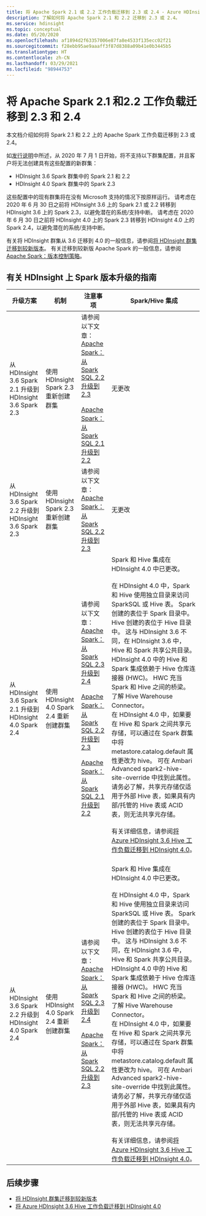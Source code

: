 ```yaml
---
title: 将 Apache Spark 2.1 或 2.2 工作负载迁移到 2.3 或 2.4 - Azure HDInsight
description: 了解如何将 Apache Spark 2.1 和 2.2 迁移到 2.3 或 2.4。
ms.service: hdinsight
ms.topic: conceptual
ms.date: 05/20/2020
ms.openlocfilehash: af1894d2f63357006e87fa8e4533f135ecc02f21
ms.sourcegitcommit: f28ebb95ae9aaaff3f87d8388a09b41e0b3445b5
ms.translationtype: HT
ms.contentlocale: zh-CN
ms.lasthandoff: 03/29/2021
ms.locfileid: "98944753"
---
```

# <a name="migrate-apache-spark-21-and-22-workloads-to-23-and-24"></a>将 Apache Spark 2.1 和2.2 工作负载迁移到 2.3 和 2.4

本文档介绍如何将 Spark 2.1 和 2.2 上的 Apache Spark 工作负载迁移到 2.3 或 2.4。

如[发行说明](../hdinsight-release-notes.md#upcoming-changes)中所述，从 2020 年 7 月 1 日开始，将不支持以下群集配置，并且客户将无法创建具有这些配置的新群集：
 - HDInsight 3.6 Spark 群集中的 Spark 2.1 和 2.2
 - HDInsight 4.0 Spark 群集中的 Spark 2.3

这些配置中的现有群集将在没有 Microsoft 支持的情况下按原样运行。 请考虑在 2020 年 6 月 30 日之前将 HDInsight 3.6 上的 Spark 2.1 或 2.2 转移到 HDInsight 3.6 上的 Spark 2.3，以避免潜在的系统/支持中断。 请考虑在 2020 年 6 月 30 日之前将 HDInsight 4.0 上的 Spark 2.3 转移到 HDInsight 4.0 上的 Spark 2.4，以避免潜在的系统/支持中断。

有关将 HDInsight 群集从 3.6 迁移到 4.0 的一般信息，请参阅[将 HDInsight 群集迁移到较新版本](../hdinsight-upgrade-cluster.md)。 有关迁移到较新版 Apache Spark 的一般信息，请参阅 [Apache Spark：版本控制策略](https://spark.apache.org/versioning-policy.html)。

## <a name="guidance-on-spark-version-upgrades-on-hdinsight"></a>有关 HDInsight 上 Spark 版本升级的指南

| 升级方案 | 机制 | 注意事项 | Spark/Hive 集成 |
|------------------|-----------|--------------------|------------------------|
|从 HDInsight 3.6 Spark 2.1 升级到 HDInsight 3.6 Spark 2.3| 使用 HDInsight Spark 2.3 重新创建群集 | 请参阅以下文章： <br> [Apache Spark：从 Spark SQL 2.2 升级到 2.3](https://spark.apache.org/docs/latest/sql-migration-guide.html#upgrading-from-spark-sql-22-to-23) <br><br> [Apache Spark：从 Spark SQL 2.1 升级到 2.2](https://spark.apache.org/docs/latest/sql-migration-guide.html#upgrading-from-spark-sql-21-to-22) | 无更改 |
|从 HDInsight 3.6 Spark 2.2 升级到 HDInsight 3.6 Spark 2.3 | 使用 HDInsight Spark 2.3 重新创建群集 | 请参阅以下文章： <br> [Apache Spark：从 Spark SQL 2.2 升级到 2.3](https://spark.apache.org/docs/latest/sql-migration-guide.html#upgrading-from-spark-sql-22-to-23) | 无更改 |
| 从 HDInsight 3.6 Spark 2.1 升级到 HDInsight 4.0 Spark 2.4 | 使用 HDInsight 4.0 Spark 2.4 重新创建群集 | 请参阅以下文章： <br> [Apache Spark：从 Spark SQL 2.3 升级到 2.4](https://spark.apache.org/docs/latest/sql-migration-guide.html#upgrading-from-spark-sql-23-to-24) <br><br> [Apache Spark：从 Spark SQL 2.2 升级到 2.3](https://spark.apache.org/docs/latest/sql-migration-guide.html#upgrading-from-spark-sql-22-to-23) <br><br> [Apache Spark：从 Spark SQL 2.1 升级到 2.2](https://spark.apache.org/docs/latest/sql-migration-guide.html#upgrading-from-spark-sql-21-to-22) | Spark 和 Hive 集成在 HDInsight 4.0 中已更改。 <br><br> 在 HDInsight 4.0 中，Spark 和 Hive 使用独立目录来访问 SparkSQL 或 Hive 表。 Spark 创建的表位于 Spark 目录中。 Hive 创建的表位于 Hive 目录中。 这与 HDInsight 3.6 不同，在 HDInsight 3.6 中，Hive 和 Spark 共享公共目录。 HDInsight 4.0 中的 Hive 和 Spark 集成依赖于 Hive 仓库连接器 (HWC)。 HWC 充当 Spark 和 Hive 之间的桥梁。 了解 Hive Warehouse Connector。 <br> 在 HDInsight 4.0 中，如果要在 Hive 和 Spark 之间共享元存储，可以通过在 Spark 群集中将 metastore.catalog.default 属性更改为 hive。 可在 Ambari Advanced spark2-hive-site-override 中找到此属性。 请务必了解，共享元存储仅适用于外部 Hive 表，如果具有内部/托管的 Hive 表或 ACID 表，则无法共享元存储。 <br><br>有关详细信息，请参阅[将 Azure HDInsight 3.6 Hive 工作负载迁移到 HDInsight 4.0](../interactive-query/apache-hive-migrate-workloads.md)。<br><br> |
| 从 HDInsight 3.6 Spark 2.2 升级到 HDInsight 4.0 Spark 2.4 | 使用 HDInsight 4.0 Spark 2.4 重新创建群集 | 请参阅以下文章： <br> [Apache Spark：从 Spark SQL 2.3 升级到 2.4](https://spark.apache.org/docs/latest/sql-migration-guide.html#upgrading-from-spark-sql-23-to-24) <br><br> [Apache Spark：从 Spark SQL 2.2 升级到 2.3](https://spark.apache.org/docs/latest/sql-migration-guide.html#upgrading-from-spark-sql-22-to-23) | Spark 和 Hive 集成在 HDInsight 4.0 中已更改。 <br><br> 在 HDInsight 4.0 中，Spark 和 Hive 使用独立目录来访问 SparkSQL 或 Hive 表。 Spark 创建的表位于 Spark 目录中。 Hive 创建的表位于 Hive 目录中。 这与 HDInsight 3.6 不同，在 HDInsight 3.6 中，Hive 和 Spark 共享公共目录。 HDInsight 4.0 中的 Hive 和 Spark 集成依赖于 Hive 仓库连接器 (HWC)。 HWC 充当 Spark 和 Hive 之间的桥梁。 了解 Hive Warehouse Connector。 <br> 在 HDInsight 4.0 中，如果要在 Hive 和 Spark 之间共享元存储，可以通过在 Spark 群集中将 metastore.catalog.default 属性更改为 hive。 可在 Ambari Advanced spark2-hive-site-override 中找到此属性。 请务必了解，共享元存储仅适用于外部 Hive 表，如果具有内部/托管的 Hive 表或 ACID 表，则无法共享元存储。 <br><br>有关详细信息，请参阅[将 Azure HDInsight 3.6 Hive 工作负载迁移到 HDInsight 4.0](../interactive-query/apache-hive-migrate-workloads.md)。|

## <a name="next-steps"></a>后续步骤

* [将 HDInsight 群集迁移到较新版本](../hdinsight-upgrade-cluster.md)
* [将 Azure HDInsight 3.6 Hive 工作负载迁移到 HDInsight 4.0](../interactive-query/apache-hive-migrate-workloads.md)
